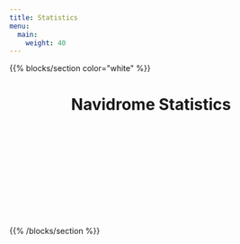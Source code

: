 ```yaml
---
title: Statistics
menu:
  main:
    weight: 40
---
```


{{% blocks/section color="white" %}}

<div>
    <script src="https://cdn.jsdelivr.net/npm/vega@5"></script>
    <script src="https://cdn.jsdelivr.net/npm/vega-lite@5"></script>
    <script src="https://cdn.jsdelivr.net/npm/vega-embed@6"></script>
<div style="text-align: center; width: 100%;">
<h1>Navidrome Statistics</h1>
  <div id="vis1" style="margin: 20px auto;  width: 100%"></div>
  <br>
  <div id="vis2" style="margin: 20px auto; width: 100%"></div>
  <br>
  <div id="vis3" style="margin: 20px auto; width: 100%"></div>
  <br>
  <div id="vis4" style="margin: 20px auto; width: 100%"></div>
  <br>
  <div id="vis5" style="margin: 20px auto; width: 100%"></div>
  <br>
</div>
<script type="module">
  import vegaEmbed from "https://cdn.jsdelivr.net/npm/vega-embed@6/+esm";
  function pageIsDark() {
    const root = document.documentElement;
    const m = root.getAttribute('data-bs-theme');      // light | dark | auto
    if (m === 'dark')  return true;
    if (m === 'light') return false;
    return window.matchMedia('(prefers-color-scheme: dark)').matches;
  }
  const specMap = {
    vis1: '/charts/numInstance.json',
    vis2: '/charts/osPie.json',
    vis3: '/charts/musicFsPie.json',
    vis4: '/charts/dataFsPie.json',
    vis5: '/charts/playerTypePie.json',
  };
  const specs = Object.fromEntries(
    await Promise.all(
      Object.entries(specMap).map(async ([id, url]) => [id, await fetch(url).then(r => r.json())])
    )
  );
  let views = {};
  function renderCharts() {
    const theme = pageIsDark() ? 'dark' : 'default';
    for (const v of Object.values(views)) v.finalize?.();
    views = {};
    for (const [id, spec] of Object.entries(specs)) {
      vegaEmbed(`#${id}`, spec, { theme }).then(({ view }) => (views[id] = view));
    }
  }
  renderCharts();
  new MutationObserver((m) => {
    if (m.some(({ attributeName }) => attributeName === 'data-bs-theme')) renderCharts();
  }).observe(document.documentElement, { attributes: true });
  const mq = window.matchMedia('(prefers-color-scheme: dark)');
  mq.addEventListener('change', () => {
    if (document.documentElement.getAttribute('data-bs-theme') === 'auto') renderCharts();
  });
</script>


</div>


{{% /blocks/section %}}

